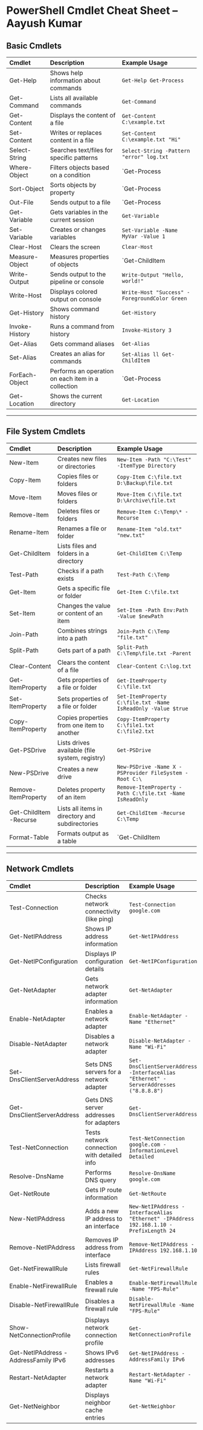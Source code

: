 # PowerShell Cmdlet Cheat Sheet – Aayush Kumar

## Basic Cmdlets

| Cmdlet | Description | Example Usage |
| :-- | :-- | :-- |
| Get-Help | Shows help information about commands | `Get-Help Get-Process` |
| Get-Command | Lists all available commands | `Get-Command` |
| Get-Content | Displays the content of a file | `Get-Content C:\example.txt` |
| Set-Content | Writes or replaces content in a file | `Set-Content C:\example.txt "Hi"` |
| Select-String | Searches text/files for specific patterns | `Select-String -Pattern "error" log.txt` |
| Where-Object | Filters objects based on a condition | `Get-Process | Where-Object {$_.CPU -gt 100}` |
| Sort-Object | Sorts objects by property | `Get-Process | Sort-Object CPU` |
| Out-File | Sends output to a file | `Get-Process | Out-File processes.txt` |
| Get-Variable | Gets variables in the current session | `Get-Variable` |
| Set-Variable | Creates or changes variables | `Set-Variable -Name MyVar -Value 1` |
| Clear-Host | Clears the screen | `Clear-Host` |
| Measure-Object | Measures properties of objects | `Get-ChildItem | Measure-Object` |
| Write-Output | Sends output to the pipeline or console | `Write-Output "Hello, world!"` |
| Write-Host | Displays colored output on console | `Write-Host "Success" -ForegroundColor Green` |
| Get-History | Shows command history | `Get-History` |
| Invoke-History | Runs a command from history | `Invoke-History 3` |
| Get-Alias | Gets command aliases | `Get-Alias` |
| Set-Alias | Creates an alias for commands | `Set-Alias ll Get-ChildItem` |
| ForEach-Object | Performs an operation on each item in a collection | `Get-Process | ForEach-Object { $_.Name }` |
| Get-Location | Shows the current directory | `Get-Location` |

---

## File System Cmdlets

| Cmdlet | Description | Example Usage |
| :-- | :-- | :-- |
| New-Item | Creates new files or directories | `New-Item -Path "C:\Test" -ItemType Directory` |
| Copy-Item | Copies files or folders | `Copy-Item C:\file.txt D:\Backup\file.txt` |
| Move-Item | Moves files or folders | `Move-Item C:\file.txt D:\Archive\file.txt` |
| Remove-Item | Deletes files or folders | `Remove-Item C:\Temp\* -Recurse` |
| Rename-Item | Renames a file or folder | `Rename-Item "old.txt" "new.txt"` |
| Get-ChildItem | Lists files and folders in a directory | `Get-ChildItem C:\Temp` |
| Test-Path | Checks if a path exists | `Test-Path C:\Temp` |
| Get-Item | Gets a specific file or folder | `Get-Item C:\file.txt` |
| Set-Item | Changes the value or content of an item | `Set-Item -Path Env:Path -Value $newPath` |
| Join-Path | Combines strings into a path | `Join-Path C:\Temp "file.txt"` |
| Split-Path | Gets part of a path | `Split-Path C:\Temp\file.txt -Parent` |
| Clear-Content | Clears the content of a file | `Clear-Content C:\log.txt` |
| Get-ItemProperty | Gets properties of a file or folder | `Get-ItemProperty C:\file.txt` |
| Set-ItemProperty | Sets properties of a file or folder | `Set-ItemProperty C:\file.txt -Name IsReadOnly -Value $true` |
| Copy-ItemProperty | Copies properties from one item to another | `Copy-ItemProperty C:\file1.txt C:\file2.txt` |
| Get-PSDrive | Lists drives available (file system, registry) | `Get-PSDrive` |
| New-PSDrive | Creates a new drive | `New-PSDrive -Name X -PSProvider FileSystem -Root C:\` |
| Remove-ItemProperty | Deletes property of an item | `Remove-ItemProperty -Path C:\file.txt -Name IsReadOnly` |
| Get-ChildItem -Recurse | Lists all items in directory and subdirectories | `Get-ChildItem -Recurse C:\Temp` |
| Format-Table | Formats output as a table | `Get-ChildItem | Format-Table` |

---

## Network Cmdlets

| Cmdlet | Description | Example Usage |
| :-- | :-- | :-- |
| Test-Connection | Checks network connectivity (like ping) | `Test-Connection google.com` |
| Get-NetIPAddress | Shows IP address information | `Get-NetIPAddress` |
| Get-NetIPConfiguration | Displays IP configuration details | `Get-NetIPConfiguration` |
| Get-NetAdapter | Gets network adapter information | `Get-NetAdapter` |
| Enable-NetAdapter | Enables a network adapter | `Enable-NetAdapter -Name "Ethernet"` |
| Disable-NetAdapter | Disables a network adapter | `Disable-NetAdapter -Name "Wi-Fi"` |
| Set-DnsClientServerAddress | Sets DNS servers for a network adapter | `Set-DnsClientServerAddress -InterfaceAlias "Ethernet" -ServerAddresses ("8.8.8.8")` |
| Get-DnsClientServerAddress | Gets DNS server addresses for adapters | `Get-DnsClientServerAddress` |
| Test-NetConnection | Tests network connection with detailed info | `Test-NetConnection google.com -InformationLevel Detailed` |
| Resolve-DnsName | Performs DNS query | `Resolve-DnsName google.com` |
| Get-NetRoute | Gets IP route information | `Get-NetRoute` |
| New-NetIPAddress | Adds a new IP address to an interface | `New-NetIPAddress -InterfaceAlias "Ethernet" -IPAddress 192.168.1.10 -PrefixLength 24` |
| Remove-NetIPAddress | Removes IP address from interface | `Remove-NetIPAddress -IPAddress 192.168.1.10` |
| Get-NetFirewallRule | Lists firewall rules | `Get-NetFirewallRule` |
| Enable-NetFirewallRule | Enables a firewall rule | `Enable-NetFirewallRule -Name "FPS-Rule"` |
| Disable-NetFirewallRule | Disables a firewall rule | `Disable-NetFirewallRule -Name "FPS-Rule"` |
| Show-NetConnectionProfile | Displays network connection profile | `Get-NetConnectionProfile` |
| Get-NetIPAddress -AddressFamily IPv6 | Shows IPv6 addresses | `Get-NetIPAddress -AddressFamily IPv6` |
| Restart-NetAdapter | Restarts a network adapter | `Restart-NetAdapter -Name "Wi-Fi"` |
| Get-NetNeighbor | Displays neighbor cache entries | `Get-NetNeighbor` |
